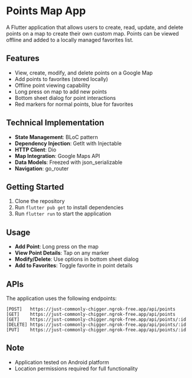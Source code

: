# Points Map App

A Flutter application that allows users to create, read, update, and delete points on a map to create their own custom map. Points can be viewed offline and added to a locally managed favorites list.

## Features

- View, create, modify, and delete points on a Google Map
- Add points to favorites (stored locally)
- Offline point viewing capability
- Long press on map to add new points
- Bottom sheet dialog for point interactions
- Red markers for normal points, blue for favorites

## Technical Implementation

- **State Management**: BLoC pattern
- **Dependency Injection**: GetIt with Injectable
- **HTTP Client**: Dio
- **Map Integration**: Google Maps API
- **Data Models**: Freezed with json_serializable
- **Navigation**: go_router

## Getting Started

1. Clone the repository
2. Run `flutter pub get` to install dependencies
3. Run `flutter run` to start the application

## Usage

- **Add Point**: Long press on the map
- **View Point Details**: Tap on any marker
- **Modify/Delete**: Use options in bottom sheet dialog
- **Add to Favorites**: Toggle favorite in point details

## APIs

The application uses the following endpoints:

```
[POST]   https://just-commonly-chigger.ngrok-free.app/api/points
[GET]    https://just-commonly-chigger.ngrok-free.app/api/points
[GET]    https://just-commonly-chigger.ngrok-free.app/api/points/:id
[DELETE] https://just-commonly-chigger.ngrok-free.app/api/points/:id
[PUT]    https://just-commonly-chigger.ngrok-free.app/api/points/:id
```

## Note

- Application tested on Android platform
- Location permissions required for full functionality